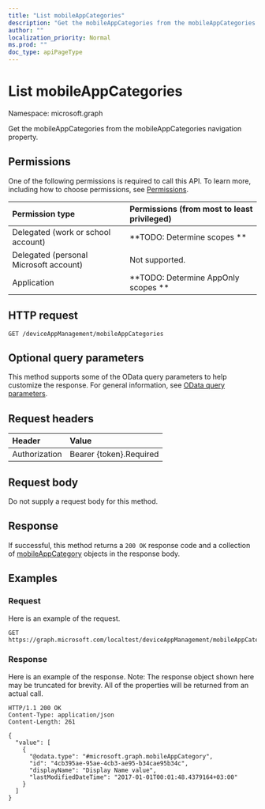 ```yaml
---
title: "List mobileAppCategories"
description: "Get the mobileAppCategories from the mobileAppCategories navigation property."
author: ""
localization_priority: Normal
ms.prod: ""
doc_type: apiPageType
---
```


# List mobileAppCategories

Namespace: microsoft.graph

Get the mobileAppCategories from the mobileAppCategories navigation property.

## Permissions
One of the following permissions is required to call this API. To learn more, including how to choose permissions, see [Permissions](/concepts/permissions-reference.md).

|Permission type|Permissions (from most to least privileged)|
|:---|:---|
|Delegated (work or school account)|**TODO: Determine scopes **|
|Delegated (personal Microsoft account)|Not supported.|
|Application|**TODO: Determine AppOnly scopes **|

## HTTP request
<!-- {
  "blockType": "ignored"
}
-->
``` http
GET /deviceAppManagement/mobileAppCategories
```

## Optional query parameters
This method supports some of the OData query parameters to help customize the response. For general information, see [OData query parameters](/graph/query-parameters).

## Request headers
|Header|Value|
|:---|:---|
|Authorization|Bearer {token}.Required|

## Request body
Do not supply a request body for this method.

## Response
If successful, this method returns a `200 OK` response code and a collection of [mobileAppCategory](../resources/mobileappcategory.md) objects in the response body.

## Examples

### Request
Here is an example of the request.
<!-- {
  "blockType": "request",
  "name": "get_mobileappcategory"
}
-->
``` http
GET https://graph.microsoft.com/localtest/deviceAppManagement/mobileAppCategories
```

### Response
Here is an example of the response. Note: The response object shown here may be truncated for brevity. All of the properties will be returned from an actual call.
<!-- {
  "blockType": "response",
  "truncated": true,
  "@odata.type": "collection(microsoft.graph.mobileappcategory)"
}
-->
``` http
HTTP/1.1 200 OK
Content-Type: application/json
Content-Length: 261

{
  "value": [
    {
      "@odata.type": "#microsoft.graph.mobileAppCategory",
      "id": "4cb395ae-95ae-4cb3-ae95-b34cae95b34c",
      "displayName": "Display Name value",
      "lastModifiedDateTime": "2017-01-01T00:01:48.4379164+03:00"
    }
  ]
}
```

